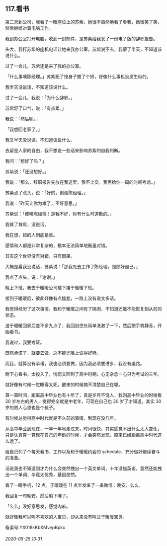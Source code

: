 ## 117.看书
第二天到公司，我看了一眼座位上的苏紫，她很不自然地看了看我，微微笑了笑，然后继续对着电脑工作。


我到办公室打开电脑，收到一封邮件，是苏紫给我发了一份电子版的辞职报告。


头大，我打苏紫的座机电话让她来我办公室，苏紫说不去，我蒙了半天，不知道该说什么。


过了一会儿，苏紫还是来了我的办公室。


「什么事噢陈经理。」苏紫扭了扭身子撒了个娇，好像什么事也没发生似的。


我半天没说话，不知道该说什么。


过了一会儿，我说：「为什么辞职。」


苏紫舒了口气，说：「有点累。」


我说：「然后呢。」


「我想回老家了。」


我又半天没说话，不知道该说什么。


去留是人家的自由，我不想说一些话来影响苏紫的自我判断。


我问：「想好了吗？」


苏紫说：「还没想好。」


我说：「那么，辞职报告先放在我这里，我不上交。我再给你一周的时间考虑。」


苏紫点了点头，说：「好的，谢谢陈经理。」


我说：「昨天让你为难了，不好意思。」


苏紫说：「傻噢陈经理！是我不好，你有什么可道歉的。」


我耸了耸肩，没说话。


我在想，错的人到底是谁。


感情和人都是非常复杂的，根本无法简单地衡量对错。


其实这个世界没有对错，只有因果。


大概是看我没说话，苏紫说：「那我先去工作了陈经理，照顾好自己。」


我点了点头，说：「谢谢。」


晚上下班，我去于暖暖公司楼下接于暖暖下班。


接到于暖暖后，彼此好像有点尴尬，一路上没有说太多话。


我觉得经历了这次事情，我和于暖暖之间有了隔阂，不知道还能不能恢复到从前的状态。


送于暖暖回家后差不多九点了，我回到住处简单洗漱了一下，然后把手机静音，开始看书。


我说过，我要考证。


既然承诺了，就要去做，总不能光嘴上说得好听。


而且，就算没有承诺，我也必须要做，因为我必须要进步，我没有退路。


耐下心看书，太投入了，恍惚又回到了高中时期，心无杂念一心只为考试的三年。


就好像有时候一觉睡得太死，醒来的时候搞不清楚自己在哪。


算一算时间，距离高中毕业也有十年了，真是岁月不饶人，我刚高中毕业的时候看 30 岁左右的男人，觉得完全就是中老年，可现在自己也 30 岁了才知道，其实 30 岁的男人心里也是个孩子。


有时候总觉得高中时代就是不久前的事情，到现在没几年。


从高中毕业到现在，一年一年地走过来，时间很快，其实感觉不出什么太大变化，只是认真算一算现在自己的年龄的时候，才会突然发现，原来已经距离高中时代这么远了。


给自己列了个每天看书、工作以及和于暖暖约会的 schedule，充分做好继续奋斗的准备。


话说我也不知道刚才为什么会突然拽出一个英文单词，十年没碰英语，竟然还能拽出一个单词，毕竟太优秀，基因使然。


看了一眼手机，12 点。于暖暖在 11 点半发来了一条微信：晚安，么么。


我回复一句晚安，然后躺下睡了。


「么么」没好意思发，感觉肉麻。


就好像我可以叫不喜欢的人宝贝，却从来没有叫过于暖暖宝贝。


备案号:YX018kKbXMvvpBpkx


###### 2020-05-25 10:31
